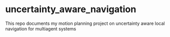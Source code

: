 # uncertainty_aware_navigation
This repo documents my motion planning project on uncertainty aware local navigation for multiagent systems
